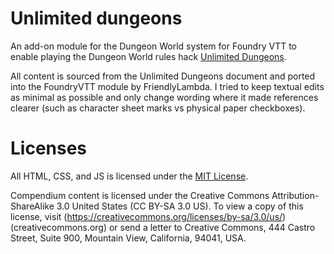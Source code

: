 # Unlimited dungeons

An add-on module for the Dungeon World system for Foundry VTT to enable playing the Dungeon World rules hack [Unlimited Dungeons](https://drive.google.com/drive/folders/1DY-vkVa9Hkqs-c5c_kP8ihU3LKKltsxv).

All content is sourced from the Unlimited Dungeons document and ported into the FoundryVTT module by FriendlyLambda. I tried to keep textual edits as minimal as possible and only change wording where it made references clearer (such as character sheet marks vs physical paper checkboxes).

# Licenses

All HTML, CSS, and JS is licensed under the [MIT License](https://gitlab.com/mangofeet/homebrew-world-module/-/raw/main/LICENSE.txt).

Compendium content is licensed under the Creative Commons
Attribution-ShareAlike 3.0 United States (CC BY-SA 3.0 US). To view a
copy of this license, visit (https://creativecommons.org/licenses/by-sa/3.0/us/)(creativecommons.org) or send a letter to
Creative Commons, 444 Castro Street, Suite 900, Mountain View,
California, 94041, USA.
